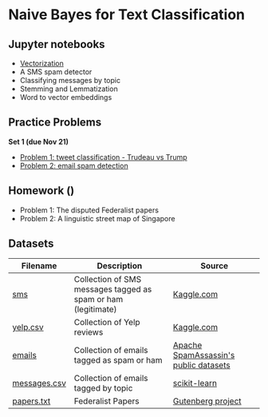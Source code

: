 # Naive Bayes for Text Classification

## Jupyter notebooks

- [Vectorization](https://nbviewer.jupyter.org/github/um-perez-alvaro/Data-Science-Practice/blob/master/Jupyter%20Notebooks/Text%20Classification/notebooks/Vectorization.ipynb)
- A SMS spam detector
- Classifying messages by topic
- Stemming and Lemmatization
- Word to vector embeddings


## Practice Problems

**Set 1 (due Nov 21)**

- [Problem 1: tweet classification - Trudeau vs Trump](https://nbviewer.org/github/um-perez-alvaro/Data-Science-Practice/blob/master/Jupyter%20Notebooks/Text%20Classification/practice%20problems/Problem%20I.ipynb)
- [Problem 2: email spam detection](https://nbviewer.org/github/um-perez-alvaro/Data-Science-Practice/blob/master/Jupyter%20Notebooks/Text%20Classification/practice%20problems/Problem%20II.ipynb)

## Homework ()

- Problem 1: The disputed Federalist papers
- Problem 2: A linguistic street map of Singapore



## Datasets

Filename | Description |  Source
--- | --- |  --- 
[sms](https://raw.githubusercontent.com/um-perez-alvaro/Data-Science-Practice/master/Data/sms.tsv.txt) | Collection of SMS messages tagged as spam or ham (legitimate) | [Kaggle.com](https://www.kaggle.com/uciml/sms-spam-collection-dataset)
[yelp.csv](https://raw.githubusercontent.com/um-perez-alvaro/Data-Science-Practice/master/Data/yelp.csv) | Collection of Yelp reviews | [Kaggle.com](https://www.kaggle.com/c/yelp-recsys-2013)
[emails](https://raw.githubusercontent.com/um-perez-alvaro/Data-Science-Practice/master/Data/emails.csv) | Collection of emails tagged as spam or ham | [Apache SpamAssassin's public datasets](https://spamassassin.apache.org/old/publiccorpus/)
[messages.csv](https://raw.githubusercontent.com/um-perez-alvaro/Data-Science-Practice/master/Data/messages.csv) | Collection of emails tagged by topic | [scikit-learn](https://scikit-learn.org/0.19/datasets/twenty_newsgroups.html)
[papers.txt](https://raw.githubusercontent.com/um-perez-alvaro/Data-Science-Practice/master/Data/papers.txt) | Federalist Papers | [Gutenberg project](https://www.gutenberg.org/)

